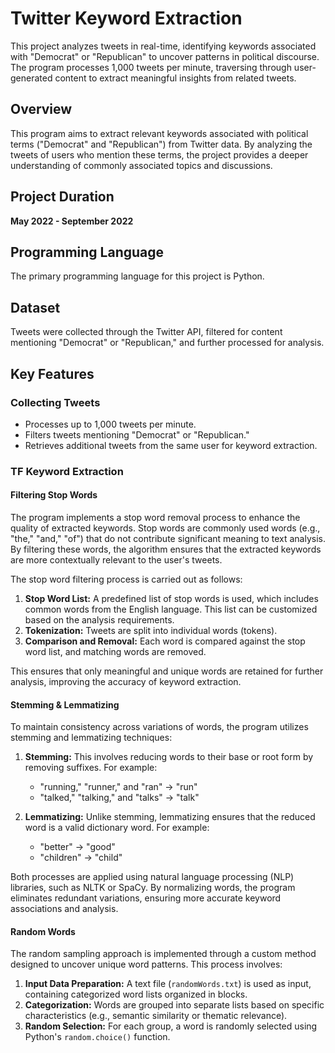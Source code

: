 # Twitter Keyword Extraction

This project analyzes tweets in real-time, identifying keywords associated with "Democrat" or "Republican" to uncover patterns in political discourse. The program processes 1,000 tweets per minute, traversing through user-generated content to extract meaningful insights from related tweets.


## Overview

This program aims to extract relevant keywords associated with political terms ("Democrat" and "Republican") from Twitter data. By analyzing the tweets of users who mention these terms, the project provides a deeper understanding of commonly associated topics and discussions.

## Project Duration

**May 2022 - September 2022**

## Programming Language

The primary programming language for this project is Python.

## Dataset

Tweets were collected through the Twitter API, filtered for content mentioning "Democrat" or "Republican," and further processed for analysis.

## Key Features

### Collecting Tweets

* Processes up to 1,000 tweets per minute.
* Filters tweets mentioning "Democrat" or "Republican."
* Retrieves additional tweets from the same user for keyword extraction.

### TF Keyword Extraction

#### Filtering Stop Words

The program implements a stop word removal process to enhance the quality of extracted keywords. Stop words are commonly used words (e.g., "the," "and," "of") that do not contribute significant meaning to text analysis. By filtering these words, the algorithm ensures that the extracted keywords are more contextually relevant to the user's tweets.

The stop word filtering process is carried out as follows:

1. **Stop Word List:** A predefined list of stop words is used, which includes common words from the English language. This list can be customized based on the analysis requirements.
2. **Tokenization:** Tweets are split into individual words (tokens).
3. **Comparison and Removal:** Each word is compared against the stop word list, and matching words are removed.

This ensures that only meaningful and unique words are retained for further analysis, improving the accuracy of keyword extraction.

#### Stemming & Lemmatizing

To maintain consistency across variations of words, the program utilizes stemming and lemmatizing techniques:

1. **Stemming:** This involves reducing words to their base or root form by removing suffixes. For example:

   * "running," "runner," and "ran" → "run"
   * "talked," "talking," and "talks" → "talk"

2. **Lemmatizing:** Unlike stemming, lemmatizing ensures that the reduced word is a valid dictionary word. For example:

   * "better" → "good"
   * "children" → "child"

Both processes are applied using natural language processing (NLP) libraries, such as NLTK or SpaCy. By normalizing words, the program eliminates redundant variations, ensuring more accurate keyword associations and analysis.

#### Random Words

The random sampling approach is implemented through a custom method designed to uncover unique word patterns. This process involves:

1. **Input Data Preparation:** A text file (`randomWords.txt`) is used as input, containing categorized word lists organized in blocks.
2. **Categorization:** Words are grouped into separate lists based on specific characteristics (e.g., semantic similarity or thematic relevance).
3. **Random Selection:** For each group, a word is randomly selected using Python's `random.choice()` function.


